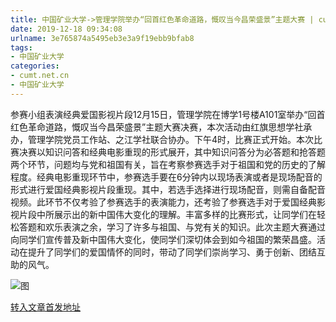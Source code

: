 ```yaml
---
title: 中国矿业大学->管理学院举办“回首红色革命道路，慨叹当今昌荣盛景”主题大赛 | cumt.net.cn
date: 2019-12-18 09:34:08
urlname: 3e765874a5495eb3e3a9f19ebb9bfab8
tags: 
- 中国矿业大学
categories:
- cumt.net.cn
- 中国矿业大学
---
```

参赛小组表演经典爱国影视片段12月15日，管理学院在博学1号楼A101室举办“回首红色革命道路，慨叹当今昌荣盛景”主题大赛决赛，本次活动由红旗思想学社承办，管理学院党员工作站、之江学社联合协办。下午4时，比赛正式开始。本次比赛决赛以知识问答和经典电影重现的形式展开，其中知识问答分为必答题和抢答题两个环节，问题均与党和祖国有关，旨在考察参赛选手对于祖国和党的历史的了解程度。经典电影重现环节中，参赛选手要在6分钟内以现场表演或者是现场配音的形式进行爱国经典影视片段重现。其中，若选手选择进行现场配音，则需自备配音视频。此环节不仅考验了参赛选手的表演能力，还考验了参赛选手对于爱国经典影视片段中所展示出的新中国伟大变化的理解。丰富多样的比赛形式，让同学们在轻松答题和欢乐表演之余，学习了许多与祖国、与党有关的知识。此次主题大赛通过向同学们宣传普及新中国伟大变化，使同学们深切体会到如今祖国的繁荣昌盛。活动在提升了同学们的爱国情怀的同时，带动了同学们崇尚学习、勇于创新、团结互助的风气。

![图](http://xwzx.cumt.edu.cn/_upload/article/images/ce/93/ce4e63854a3b9fd70e59f62f1343/8030f814-ccf0-4c08-965c-3b6cabb3c9fe.jpg)

[转入文章首发地址](http://xwzx.cumt.edu.cn/77/1e/c523a554782/page.htm)